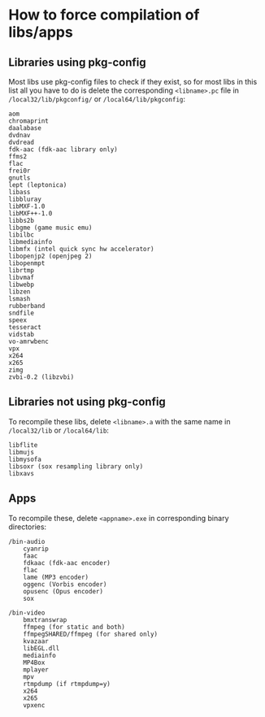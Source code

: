 How to force compilation of libs/apps
====

## Libraries using pkg-config
Most libs use pkg-config files to check if they exist, so for most libs in this list all you have to do is delete the corresponding `<libname>.pc` file in `/local32/lib/pkgconfig/` or `/local64/lib/pkgconfig`:
```
aom
chromaprint
daalabase
dvdnav
dvdread
fdk-aac (fdk-aac library only)
ffms2
flac
frei0r
gnutls
lept (leptonica)
libass
libbluray
libMXF-1.0
libMXF++-1.0
libbs2b
libgme (game music emu)
libilbc
libmediainfo
libmfx (intel quick sync hw accelerator)
libopenjp2 (openjpeg 2)
libopenmpt
librtmp
libvmaf
libwebp
libzen
lsmash
rubberband
sndfile
speex
tesseract
vidstab
vo-amrwbenc
vpx
x264
x265
zimg
zvbi-0.2 (libzvbi)
```

## Libraries not using pkg-config
To recompile these libs, delete `<libname>.a` with the same name in `/local32/lib` or `/local64/lib`:
```
libflite
libmujs
libmysofa
libsoxr (sox resampling library only)
libxavs
```

## Apps
To recompile these, delete `<appname>.exe` in corresponding binary directories:

```
/bin-audio
    cyanrip
    faac
    fdkaac (fdk-aac encoder)
    flac
    lame (MP3 encoder)
    oggenc (Vorbis encoder)
    opusenc (Opus encoder)
    sox

/bin-video
    bmxtranswrap
    ffmpeg (for static and both)
    ffmpegSHARED/ffmpeg (for shared only)
    kvazaar
    libEGL.dll
    mediainfo
    MP4Box
    mplayer
    mpv
    rtmpdump (if rtmpdump=y)
    x264
    x265
    vpxenc
```
